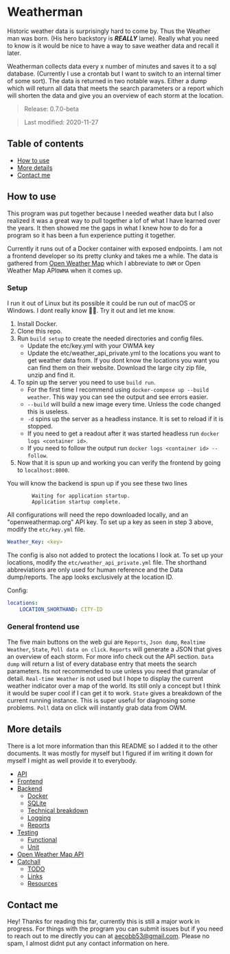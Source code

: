 # Weatherman

Historic weather data is surprisingly hard to come by. 
Thus the Weather man was born. 
(His hero backstory is ***REALLY*** lame). 
Really what you need to know is it would be nice to have a way to save weather data and recall it later. 

Weatherman collects data every x number of minutes and saves it to a sql database. 
(Currently I use a crontab but I want to switch to an internal timer of some sort). 
The data is returned in two notable ways. 
Either a dump which will return all data that meets the search parameters or a report which will shorten the data and give you an overview of each storm at the location. 

> Release:  0.7.0-beta

> Last modified:  2020-11-27

## Table of contents

- [How to use](#how-to-use)
- [More details](#more-details)
- [Contact me](#contact-me)

## How to use

This program was put together because I needed weather data but I also realized it was a great way to pull together a lof of what I have learned over the years. 
It then showed me the gaps in what I knew how to do for a program so it has been a fun experience putting it together. 

Currently it runs out of a Docker container with exposed endpoints. 
I am not a frontend developer so its pretty clunky and takes me a while. 
The data is gathered from [Open Weather Map](https://openweathermap.org) which I abbreviate to `OWM` or Open Weather Map API`OWMA` when it comes up. 

### Setup

I run it out of Linux but its possible it could be run out of macOS or Windows. 
I dont really know :man_shrugging:. 
Try it out and let me know. 

1. Install Docker. 
2. Clone this repo. 
3. Run `build setup` to create the needed directories and config files. 
    - Update the etc/key.yml with your OWMA key
    - Update the etc/weather_api_private.yml to the locations you want to get weather data from. 
    If you dont know the locations you want you can find them on their website. 
    Download the large city zip file, unzip and find it. 
4. To spin up the server you need to use `build run`. 
    - For the first time I recommend using `docker-compose up --build weather`. This way you can see the output and see errors easier. 
    - `--build` will build a new image every time. Unless the code changed this is useless. 
    - `-d` spins up the server as a headless instance. It is set to reload if it is stopped. 
    - If you need to get a readout after it was started headless run `docker logs <container id>`. 
    - If you need to follow the output run `docker logs <container id> --follow`. 
5. Now that it is spun up and working you can verify the frontend by going to `localhost:8000`. 

You will know the backend is spun up if you see these two lines
```
        Waiting for application startup.
        Application startup complete.
```

All configurations will need the repo downloaded locally, and an "openweathermap.org" API key. 
To set up a key as seen in step 3 above, modify the `etc/key.yml` file. 

```yaml
Weather_Key: <key>
```

The config is also not added to protect the locations I look at. 
To set up your locations, modify the `etc/weather_api_private.yml` file. 
The shorthand abbreviations are only used for human reference and the Data dump/reports. 
The app looks exclusively at the location ID. 

Config:

```yaml
locations:
    LOCATION_SHORTHAND: CITY-ID
```

### General frontend use

The five main buttons on the web gui are `Reports`, `Json dump`, `Realtime Weather`, `State`, `Poll data on click`. 
`Reports` will generate a JSON that gives an overview of each storm. 
For more info check out the API section. 
`Data dump` will return a list of every database entry that meets the search parameters. 
Its not recommended to use unless you need that granular of detail. 
`Real-time Weather` is not used but I hope to display the current weather indicator over a map of the world. 
Its still only a concept but I think it would be super cool if I can get it to work. 
`State` gives a breakdown of the current running instance. 
This is super useful for diagnosing some problems. 
`Poll` data on click will instantly grab data from OWM. 

## More details

There is a lot more information than this README so I added it to the other documents. 
It was mostly for myself but I figured if im writing it down for myself I might as well provide it to everybody. 

- [API](docs/api.md)
- [Frontend](docs/frontend.md)
- [Backend](docs/backend.md)
    - [Docker](docs/backend.md#docker)
    - [SQLite](docs/backend.md#sqlite)
    - [Technical breakdown](docs/backend.md#technical-breakdown)
    - [Logging](docs/backend.md#logging)
    - [Reports](docs/backend.md#reports)
- [Testing](docs/testing.md)
    - [Functional](docs/testing.md#functional)
    - [Unit](docs/testing.md#unit)
- [Open Weather Map API](docs/open_weather_map_api.md)
- [Catchall](docs/catchall.md)
    - [TODO](docs/catchall.md#todo)
    - [Links](docs/catchall.md#links)
    - [Resources](docs/catchall.md#resources)

## Contact me

Hey! Thanks for reading this far, currently this is still a major work in progress. 
For things with the program you can submit issues but if you need to reach out to me directly 
you can at <aecobb53@gmail.com>. 
Please no spam, I almost didnt put any contact information on here. 
